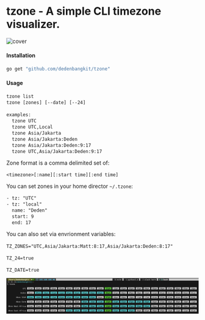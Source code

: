 # tzone - A simple CLI timezone visualizer.

![cover](https://repository-images.githubusercontent.com/231573820/44893b00-2e5a-11ea-9709-b59e3f48a3c3)

#### Installation

```bash
go get "github.com/dedenbangkit/tzone"
```

#### Usage
```
tzone list
tzone [zones] [--date] [--24]

examples:
  tzone UTC
  tzone UTC,Local
  tzone Asia/Jakarta
  tzone Asia/Jakarta:Deden
  tzone Asia/Jakarta:Deden:9:17
  tzone UTC,Asia/Jakarta:Deden:9:17
```

Zone format is a comma delimited set of:

```
<timezone>[:name][:start time][:end time]
```

You can set zones in your home director `~/.tzone`:

```
- tz: "UTC"
- tz: "local"
  name: "Deden"
  start: 9 
  end: 17
```


You can also set via envrionment variables:


`TZ_ZONES="UTC,Asia/Jakarta:Matt:8:17,Asia/Jakarta:Deden:8:17"`


`TZ_24=true`


`TZ_DATE=true`


![example](https://raw.githubusercontent.com/dedenbangkit/tzone/master/example.png)

